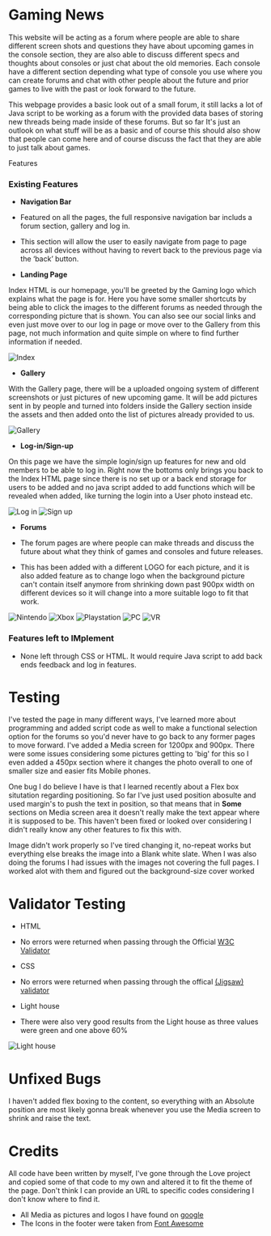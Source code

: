 # Gaming News

This website will be acting as a forum where people are able to share different screen shots and questions they have about upcoming games in the console section, they are also able to discuss different specs and thoughts about consoles or just chat about the old memories. Each console have a different section depending what type of console you use where you can create forums and chat with other people about the future and prior games to live with the past or look forward to the future.

This webpage provides a basic look out of a small forum, it still lacks a lot of Java script to be working as a forum with the provided data bases of storing new threads being made inside of these forums. But so far It's just an outlook on what stuff will be as a basic and of course this should also show that people can come here and of course discuss the fact that they are able to just talk about games.

Features
### Existing Features

- __Navigation Bar__
- Featured on all the pages, the full responsive navigation bar includs a forum section, gallery and log in.
- This section will allow the user to easily navigate from page to page across all devices without having to revert back to the previous page via the ‘back’ button. 

- __Landing Page__

Index HTML is our homepage, you'll be greeted by the Gaming logo which explains what the page is for. Here you have some smaller shortcuts by being able to click the images to the different forums as needed through the corresponding picture that is shown. You can also see our social links and even just move over to our log in page or move over to the Gallery from this page, not much information and quite simple on where to find further information if needed.

![Index](/assets/images/readme/index.png)

- __Gallery__

With the Gallery page, there will be a uploaded ongoing system of different screenshots or just pictures of new upcoming game. It will be add pictures sent in by people and turned into folders inside the Gallery section inside the assets and then added onto the list of pictures already provided to us.

![Gallery](/assets/images/readme/gallery.png)

- __Log-in/Sign-up__

On this page we have the simple login/sign up features for new and old members to be able to log in. Right now the bottoms only brings you back to the Index HTML page since there is no set up or a back end storage for users to be added and no java script added to add functions which will be revealed when added, like turning the login into a User photo instead etc.

![Log in](/assets/images/readme/log-in.png)
![Sign up](/assets/images/readme/sign-up.png)

- __Forums__

- The forum pages are where people can make threads and discuss the future about what they think of games and consoles and future releases.
- This has been added with a different LOGO for each picture, and it is also added feature as to change logo when the background picture can't contain itself anymore from shrinking down past 900px width on different devices so it will change into a more suitable logo to fit that work. 

![Nintendo](/assets/images/readme/nintendo.png)
![Xbox](/assets/images/readme/xbox.png)
![Playstation](/assets/images/readme/playstation.png)
![PC](/assets/images/readme/pc.png)
![VR](/assets/images/readme/oculus.png)

### __Features left to IMplement__

- None left through CSS or HTML. It would require Java script to add back ends feedback and log in features.

# __Testing__ 

I've tested the page in many different ways, I've learned more about programming and added script code as well to make a functional selection option for the forums so you'd never have to go back to any former pages to move forward. I've added a Media screen for 1200px and 900px. There were some issues considering some pictures getting to 'big' for this so I even added a 450px section where it changes the photo overall to one of smaller size and easier fits Mobile phones.

One bug I do believe I have is that I learned recently about a Flex box situtation regarding positioning. So far I've just used position abosulte and used margin's to push the text in position, so that means that in **Some** sections on Media screen area it doesn't really make the text appear where it is supposed to be. This haven't been fixed or looked over considering I didn't really know any other features to fix this with.

Image didn't work properly so I've tired changing it, no-repeat works but everything else breaks the image into a Blank white slate.
When I was also doing the forums I had issues with the images not covering the full pages. I worked alot with them and figured out the background-size cover worked

# Validator Testing 

- HTML
* No errors were returned when passing through the Official [W3C Validator](https://validator.w3.org/nu/?doc=https%3A%2F%2F8000-fisboll-templatetest-ski00ut7ztb.ws-eu72.gitpod.io%2F)

- CSS
* No errors were returned when passing through the offical [(Jigsaw) validator](https://jigsaw.w3.org/css-validator/validator?uri=https%3A%2F%2F8000-fisboll-templatetest-ski00ut7ztb.ws-eu72.gitpod.io%2F&profile=css3svg&usermedium=all&warning=1&vextwarning=&lang=sv)

- Light house
* There were also very good results from the Light house as three values were green and one above 60%

![Light house](/assets/images/readme/Light%20house%20Scores.png)

# Unfixed Bugs

I haven't added flex boxing to the content, so everything with an Absolute position are most likely gonna break whenever you use the Media screen to shrink and raise the text.



# Credits

All code have been written by myself, I've gone through the Love project and copied some of that code to my own and altered it to fit the theme of the page. Don't think I can provide an URL to specific codes considering I don't know where to find it.

* All Media as pictures and logos I have found on [google](https://www.google.com/)
* The Icons in the footer were taken from [Font Awesome](https://fontawesome.com/)